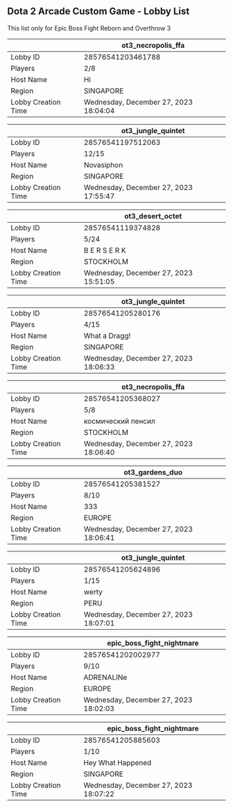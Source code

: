 ## Dota 2 Arcade Custom Game - Lobby List

This list only for Epic Boss Fight Reborn and Overthrow 3

|  | ot3_necropolis_ffa |
| ------ | ------ |
| Lobby ID | 28576541203461788 |
| Players | 2/8 |
| Host Name | Hi |
| Region | SINGAPORE |
| Lobby Creation Time | Wednesday, December 27, 2023 18:04:04 |


|  | ot3_jungle_quintet |
| ------ | ------ |
| Lobby ID | 28576541197512063 |
| Players | 12/15 |
| Host Name | Novasiphon |
| Region | SINGAPORE |
| Lobby Creation Time | Wednesday, December 27, 2023 17:55:47 |


|  | ot3_desert_octet |
| ------ | ------ |
| Lobby ID | 28576541119374828 |
| Players | 5/24 |
| Host Name | B E R S E R K |
| Region | STOCKHOLM |
| Lobby Creation Time | Wednesday, December 27, 2023 15:51:05 |


|  | ot3_jungle_quintet |
| ------ | ------ |
| Lobby ID | 28576541205280176 |
| Players | 4/15 |
| Host Name | What a Dragg! |
| Region | SINGAPORE |
| Lobby Creation Time | Wednesday, December 27, 2023 18:06:33 |


|  | ot3_necropolis_ffa |
| ------ | ------ |
| Lobby ID | 28576541205368027 |
| Players | 5/8 |
| Host Name | космический пенсил |
| Region | STOCKHOLM |
| Lobby Creation Time | Wednesday, December 27, 2023 18:06:40 |


|  | ot3_gardens_duo |
| ------ | ------ |
| Lobby ID | 28576541205381527 |
| Players | 8/10 |
| Host Name | 333 |
| Region | EUROPE |
| Lobby Creation Time | Wednesday, December 27, 2023 18:06:41 |


|  | ot3_jungle_quintet |
| ------ | ------ |
| Lobby ID | 28576541205624896 |
| Players | 1/15 |
| Host Name | werty |
| Region | PERU |
| Lobby Creation Time | Wednesday, December 27, 2023 18:07:01 |


|  | epic_boss_fight_nightmare |
| ------ | ------ |
| Lobby ID | 28576541202002977 |
| Players | 9/10 |
| Host Name | ADRENALINe |
| Region | EUROPE |
| Lobby Creation Time | Wednesday, December 27, 2023 18:02:03 |


|  | epic_boss_fight_nightmare |
| ------ | ------ |
| Lobby ID | 28576541205885603 |
| Players | 1/10 |
| Host Name | Hey What Happened |
| Region | SINGAPORE |
| Lobby Creation Time | Wednesday, December 27, 2023 18:07:22 |


